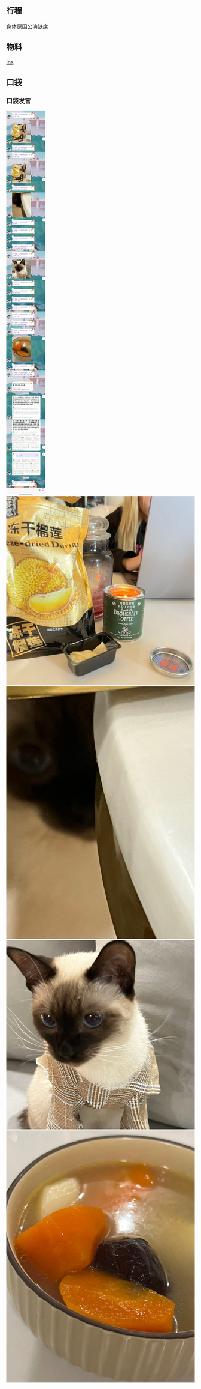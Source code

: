 ## 行程
身体原因公演缺席

## 物料
[ins](https://www.instagram.com/p/CauqmJbvxe0/)<br>
## 口袋
### 口袋发言
![口袋发言](./pocket48/imgs/messages1.jpeg)<br>
![口袋发言](./pocket48/imgs/P1.jpeg)<br>
![口袋发言](./pocket48/imgs/P2.jpeg)<br>
![口袋发言](./pocket48/imgs/P3.jpeg)<br>
![口袋发言](./pocket48/imgs/P4.jpeg)<br>
